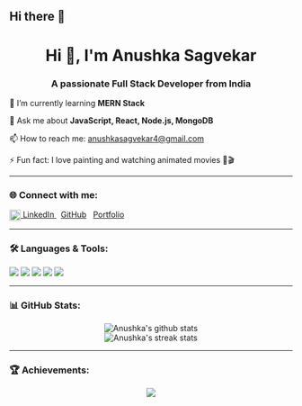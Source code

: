 ## Hi there 👋

<!--
**anushkasagvekar4/anushkasagvekar4** is a ✨ _special_ ✨ repository because its `README.md` (this file) appears on your GitHub profile.

Here are some ideas to get you started:

- 🔭 I’m currently working on ...
- 🌱 I’m currently learning ...
- 👯 I’m looking to collaborate on ...
- 🤔 I’m looking for help with ...
- 💬 Ask me about ...
- 📫 How to reach me: ...
- 😄 Pronouns: ...
- ⚡ Fun fact: ...
-->


<h1 align="center">Hi 👋, I'm Anushka Sagvekar</h1>
<h3 align="center">A passionate Full Stack Developer from India</h3>

<p align="left">🌱 I’m currently learning <b>MERN Stack</b></p>
<p align="left">💬 Ask me about <b>JavaScript, React, Node.js, MongoDB</b></p>
<p align="left">📫 How to reach me: <a href="mailto:anushkasagvekar4@gmail.com">anushkasagvekar4@gmail.com</a></p>
<p align="left">⚡ Fun fact: I love painting and watching animated movies 🎨🎬</p>

---

### 🌐 Connect with me:
<p>
  <a href="https://linkedin.com/in/anushka-sagvekar-1323a9275" target="blank">
    <img align="center" src="https://cdn.jsdelivr.net/npm/simple-icons@3.0.1/icons/linkedin.svg" alt="anushka" height="20" width="20" />
    LinkedIn
  </a> &nbsp;
  <a href="https://github.com/anushkasagvekar4" target="blank">GitHub</a> &nbsp;
  <a href="https://anushkasagvekar4.github.io">Portfolio</a>
</p>

---

### 🛠️ Languages & Tools:
<p>
  <img src="https://img.shields.io/badge/JavaScript-F7DF1E?style=for-the-badge&logo=javascript&logoColor=black"/>
  <img src="https://img.shields.io/badge/React-20232A?style=for-the-badge&logo=react&logoColor=61DAFB"/>
  <img src="https://img.shields.io/badge/Node.js-339933?style=for-the-badge&logo=nodedotjs&logoColor=white"/>
  <img src="https://img.shields.io/badge/Express.js-404D59?style=for-the-badge"/>
  <img src="https://img.shields.io/badge/MongoDB-4EA94B?style=for-the-badge&logo=mongodb&logoColor=white"/>
</p>

---

### 📊 GitHub Stats:
<p align="center">
  <img src="https://github-readme-stats.vercel.app/api?username=anushkasagvekar4&show_icons=true&theme=radical" alt="Anushka's github stats"/>
  <br/>
  <img src="https://github-readme-streak-stats.herokuapp.com/?user=anushkasagvekar4&theme=radical" alt="Anushka's streak stats"/>
</p>

---

### 🏆 Achievements:
<p align="center">
  <img src="https://github-profile-trophy.vercel.app/?username=anushkasagvekar4&theme=radical" />
</p>
